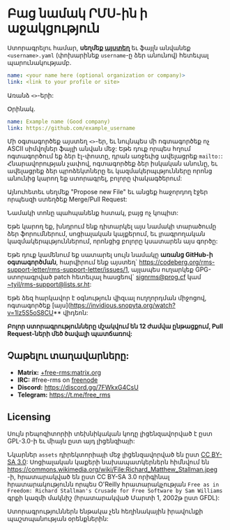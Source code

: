 # Բաց նամակ ՐՄՍ-ին ի աջակցություն #

Ստորագրելու համար, **սեղմեք [այստեղ](https://github.com/rms-support-letter/rms-support-letter.github.io/new/master/_data/signed)** եւ ֆայլն անվանեք `<username>.yaml` (փոխարինեք `username`-ը ձեր անունով) հետեւյալ պարունակությամբ. 

```yaml
name: <your name here (optional organization or company)>
link: <link to your profile or site>
```

Առանձ `<>`-երի:

Օրինակ. 
```yaml
name: Example name (Good company)
link: https://github.com/example_username
```

Մի օգտագործեք այստեղ `<>`-եր, եւ նույնպես մի ոգտագործեք ոչ ASCII սիմվոլներ ֆայլի անվան մեջ: 
Եթե դուք որպես հղում ոգտագործում եք ձեր էլ-փոստը, դրան առջեւից ավելացրեք `mailto:`:
Հնարավորության չափով, ոգտագործեք ձեր իսկական անունը, եւ ավելացրեք ձեր պրոձեկտները եւ կազմակերպւթյունները որոնց անունից կարող եք ստորագրել, բոլորը փակագծերում:

Այնուհետեւ սեղմեք "Propose new File" եւ անցեք հաջորդող էջեր որպեսզի ստեղծեք Merge/Pull Request:

Նամակի տոնը պահպանենք հստակ, բայց ոչ կոպիտ: 

Եթե կարող եք, խնդրում ենք դիտարկել այս նամակի տարածումը ձեր ֆորումներում, սոցիալական կայքերում, եւ լրագրողական կազմակերպւթյուններում, որոնցից բոլորը կսատարեն այս գործը:

Եթե դուք կամենում եք սատարել սույն նամակը **առանց GitHub-ի օգտագործման**, հարվիրում ենք այստեղ\`  https://codeberg.org/rms-support-letter/rms-support-letter/issues/1, այլապես ուղարկեք GPG-ստորագրված patch հետեւյալ հասցեով\` [signrms@prog.cf](mailto:signrms@prog.cf) կամ  [~tyil/rms-support@lists.sr.ht](mailto:~tyil/rms-support@lists.sr.ht):

Եթե ձեզ հարկավոր է օգնություն վիզւալ ուղղորդման միջոցով, ոգտագործեք [այս](https://invidious.snopyta.org/watch?v=1lz5S5oS8CU** վիդեոն: 

**Բոլոր ստորագրությունները մշակվում են 12 ժամվա ընթացքում, Pull Request-ների մեծ ծավալի պատճառով:**

## Չաթելու տաղավարները: 

- **Matrix:** [+free-rms:matrix.org](https://matrix.to/#/+free-rms:matrix.org)
- **IRC:** #free-rms on [freenode](https://freenode.net)
- **Discord:** https://discord.gg/7FWkxG4CsU
- **Telegram:** https://t.me/free_rms


## Licensing
Սույն րեպոզիտորիի տեխնիկական կոդը լիցենզավորված է ըստ GPL-3.0-ի եւ միայն ըստ այդ լիցենզիայի:

Նկարներ `assets` դիրեկտորիայի մեջ լիցենզավորված են ըստ [CC BY-SA 3.0](https://creativecommons.org/licenses/by-sa/3.0/legalcode): Սոցիալական կաքերի նախապատկերներն հիմնվում են https://commons.wikimedia.org/wiki/File:Richard_Matthew_Stallman.jpeg -ի, հրատարակված են ըստ CC BY-SA 3.0 որիգինալ հրատարակությունն որպես O'Reilly հրատարակչության `Free as in Freedom: Richard Stallman's Crusade for Free Software by Sam Williams` գրքի կազմի մակնիշ (հրատարակված Մարտի 1, 2002թ ըստ GFDL): 

Ստորագրություններն ենթակա չեն հեղինակային իրավունքի պաշտպանության օրենքներին:

